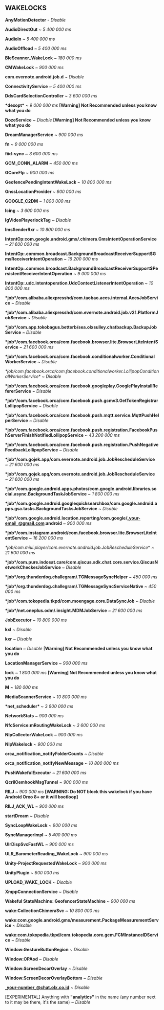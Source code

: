 ## WAKELOCKS

**AnyMotionDetector** - _Disable_

**AudioDirectOut** ~ _5 400 000 ms_

**AudioIn** ~ _5 400 000 ms_

**AudioOffload** ~ _5 400 000 ms_

**BleScanner_WakeLock** ~ _180 000 ms_

**CMWakeLock** ~ _900 000 ms_

**com.evernote.android.job.d** ~ _Disable_

**ConnectivityService** ~ _5 400 000 ms_

**DdsCardSelectionController** ~ _3 600 000 ms_

**\*dexopt\*** ~ _9 000 000 ms_ **[Warning] Not Recommended unless you know what you do**

**DozeService** ~ _Disable_ **[Warning] Not Recommended unless you know what you do**

**DreamManagerService** ~ _900 000 ms_

**fn** ~ _9 000 000 ms_

**fiid-sync** ~ _3 600 000 ms_

**GCM_CONN_ALARM** ~ _450 000 ms_

**GCoreFlp** ~ _900 000 ms_

**GeofencePendingIntentWakeLock** ~ _10 800 000 ms_

**GnssLocationProvider** ~ _900 000 ms_

**GOOGLE_C2DM** ~ _1 800 000 ms_

**Icing** ~ _3 600 000 ms_

**IgVideoPlayerlockTag** ~ _Disable_

**ImsSenderRxr** ~ _10 800 000 ms_

**IntentOp:com.google.android.gms/.chimera.GmsIntentOperationService** ~ _21 600 000 ms_

**IntentOp:.common.broadcast.BackgroundBroadcastReceiverSupport$GmsReceiverIntentOperation** ~ _16 200 000 ms_

**IntentOp:.common.broadcast.BackgroundBroadcastReceiverSupport$PersistentReceiverIntentOperation** ~ _9 000 000 ms_ 

**IntentOp:.udc.intentoperation.UdcContextListenerIntentOperation** ~ _10 800 000 ms_

**\*job\*/com.alibaba.aliexpresshd/com.taobao.accs.internal.AccsJobService** ~ _Disable_

**\*job\*/com.alibaba.aliexpresshd/com.evernote.android.job.v21.PlatformJobService** ~ _Disable_

**\*job\*/com.app.tokobagus.betterb/sea.olxsulley.chatbackup.BackupJobService** ~ _Disable_

**\*job\*/com.facebook.orca/com.facebook.browser.lite.BrowserLiteIntentService** ~ _21 600 000 ms_

**\*job\*/com.facebook.orca/com.facebook.conditionalworker.ConditionalWorkerService** ~ _Disable_

**\*job*/com.facebook.orca/com.facebook.conditionalworker.LollipopConditionalWorkerService** ~ _Disable_

**\*job\*/com.facebook.orca/com.facebook.googleplay.GooglePlayInstallRefererService** ~ _Disable_

**\*job\*/com.facebook.orca/com.facebook.push.gcmv3.GetTokenRegistrarLollipopService** ~ _Disable_

**\*job\*/com.facebook.orca/com.facebook.push.mqtt.service.MqttPushHelperService** ~ _Disable_ 

**\*job\*/com.facebook.orca/com.facebook.push.registration.FacebookPushServerFinishNotifiedLollipopService** ~ _43 200 000 ms_

**\*job\*/com.facebook.orca/com.facebook.push.registration.PushNegativeFeedbackLollipopService** ~ _Disable_

**\*job\*/com.gojek.app/com.evernote.android.job.JobRescheduleService** ~ _21 600 000 ms_

**\*job\*/com.gojek.apq/com.evernote.android.job.JobRescheduleService** ~ _21 600 000 ms_

**\*job\*/com.google.android.apps.photos/com.google.android.libraries.social.async.BackgroundTaskJobService** ~ _1 800 000 ms_

**\*job\*/com.google.android.googlequicksearchbox/com.google.android.apps.gsa.tasks.BackgroundTasksJobService** ~ _Disable_

**\*job\*/com.google.android.location.reporting/com.google/_your-email_@gmail.com:android** ~ _900 000 ms_

**\*job\*/com.instagram.android/com.facebook.browser.lite.BrowserLiteIntentService** ~ _16 200 000 ms_

**\*job*/com.miui.player/com.evernote.android.job.JobRescheduleService** ~ _21 600 000 ms_

**\*job\*/com.pure.indosat.care/com.qiscus.sdk.chat.core.service.QiscusNetworkCheckerJobService** ~ _Disable_

**\*job\*/org.thunderdog.challegram/.TGMessageSyncHelper** ~ _450 000 ms_

**\*job\*/org.thunderdog.challegram/.TGMessageSyncServiceNative**  ~ _450 000 ms_
  
**\*job\*/com.tokopedia.tkpd/com.moengage.core.DataSyncJob** ~ _Disable_

**\*job\*/net.oneplus.odm/.insight.MDMJobService** ~ _21 600 000 ms_

**JobExecutor** ~ _10 800 000 ms_

**kxl** ~ _Disable_

**kxr** ~ _Disable_

**location** ~ _Disable_ **[Warning] Not Recommended unless you know what you do**

**LocationManagerService** ~ _900 000 ms_

**lock** ~ _1 800 000 ms_ **[Warning] Not Recommended unless you know what you do**

**M** ~ _180 000 ms_

**MediaScannerService** ~ _10 800 000 ms_

**\*net_scheduler\*** ~ _3 600 000 ms_

**NetworkStats** ~ _900 000 ms_

**NfcService:mRoutingWakeLock** ~ _3 600 000 ms_

**NlpCollectorWakeLock** ~ _900 000 ms_

**NlpWakelock** ~ _900 000 ms_

**orca_notification_notifyFolderCounts** ~ _Disable_

**orca_notification_notifyNewMessage** ~ _10 800 000 ms_

**PushWakefulExecutor** ~ _21 600 000 ms_

**QcrilOemhookMsgTunnel** ~ _900 000 ms_

**RILJ** ~ _900 000 ms_ **[WARNING: Do NOT block this wakelock if you have Android Oreo 8+ or it will bootloop]**

**RILJ_ACK_WL** ~ _900 000 ms_

**startDream** ~ _Disable_

**SyncLoopWakeLock** ~ _900 000 ms_

**SyncManagerImpl** ~ _5 400 000 ms_

**UlrDispSvcFastWL** ~ _900 000 ms_

**ULR_BarometerReading_WakeLock** ~ _900 000 ms_

**Unity-ProjectRequestedWakeLock** ~ _900 000 ms_

**UnityPlugin** ~ _900 000 ms_

**UPLOAD_WAKE_LOCK** ~ _Disable_

**XmppConnectionService** ~ _Disable_

**Wakeful StateMachine: GeofencerStateMachine** ~ _900 000 ms_

**wake:CollectionChimeraSvc** ~ _10 800 000 ms_

**wake:com.google.android.gms/measurement.PackageMeasurementService** ~ _Disable_

**wake:com.tokopedia.tkpd/com.tokopedia.core.gcm.FCMInstanceIDService** ~ _Disable_

**Window:GestureButtonRegion** ~ _Disable_

**Window:OPAod** ~ _Disable_

**Window:ScreenDecorOverlay** ~ _Disable_

**Window:ScreenDecorOverlayBottom** ~ _Disable_

**_your-number_@chat.olx.co.id** ~ _Disable_

[EXPERIMENTAL] Anything with **"analytics"** in the name (any number next to it may be there, it's the same) ~ _Disable_
